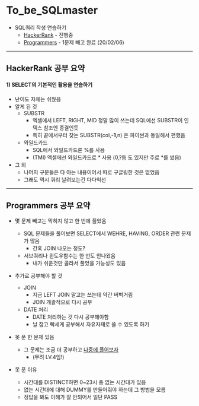 # To_be_SQLmaster
* SQL쿼리 작성 연습하기
  * [HackerRank](https://www.hackerrank.com/domains/sql?filters%5Bstatus%5D%5B%5D=unsolved&badge_type=sql) - 진행중
  * [Programmers](https://programmers.co.kr/learn/challenges?tab=sql_practice_kit) - 1문제 빼고 완료 (20/02/06)
- - - -
## HackerRank 공부 요약

#### 1) SELECT의 기본적인 활용을 연습하기
* 난이도 자체는 쉬웠음
* 알게 된 것
  * SUBSTR
    * 엑셀에서 LEFT, RIGHT, MID 정말 많이 쓰는데 SQL에선 SUBSTR이 인덱스 참조엔 종결인듯
    * 특히 끝에서부터 찾는 SUBSTR(col,**-1**,n) 은 파이썬과 동일해서 편했음
  * 와일드카드
    * SQL에서 와일드카드론 %를 사용
    * (TMI) 엑셀에선 와일드카드로 * 사용 (0,?등 도 있지만 주로 *를 썼음)
* 그 외
  * 나머지 구문들은 다 아는 내용이어서 따로 구글링한 것은 없었음
  * 그래도 역시 쿼리 날려보는건 다다익선
  
  

- - - -
## Programmers 공부 요약
* 몇 문제 빼고는 막히지 않고 한 번에 풀었음
  * SQL 문제들을 풀어보면 SELECT에서 WEHRE, HAVING, ORDER 관련 문제가 많음
    * 간혹 JOIN 나오는 정도?
  * 서브쿼리나 윈도우함수는 한 번도 안나왔음
    * 내가 쉬운것만 골라서 풀었을 가능성도 있음
* 추가로 공부해야 할 것
  * JOIN
    * 지금 LEFT JOIN 말고는 쓰는데 약간 버벅거림
    * JOIN 개괄적으로 다시 공부
  * DATE 처리
    * DATE 처리하는 것 다시 공부해야함
    * 날 잡고 빡세게 공부해서 자유자재로 쓸 수 있도록 하기
 
* 못 푼 한 문제 있음
  * 그 문제는 조금 더 공부하고 [나중에 풀어보자](https://programmers.co.kr/learn/courses/30/lessons/59413)
    * (무려 LV.4임!)
 * 못 푼 이유
   * 시간대를 DISTINCT하면 0~23시 중 없는 시간대가 있음
   * 없는 시간대에 대해 DUMMY를 만들어줘야 하는데 그 방법을 모름
   * 정답을 봐도 이해가 잘 안되어서 일단 PASS
